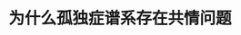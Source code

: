 ---
title: 为什么孤独症谱系存在共情问题
tags: [孤独, 孤独症, AS]
color: danger
description: 我们有情感，甚至更敏感、更丰富。只是，这些情感可能淹没于潜意识的洪流，也可能只是没有出口，积成深深的湖
external_url: http://mp.weixin.qq.com/s?__biz=MzIyMzgyMjY5NQ==&amp;mid=2247483896&amp;idx=1&amp;sn=dd6d560d74ba5caca5002b59e1eeaa50&amp;chksm=e81917f0df6e9ee6449b4399547f4b587b9b9e459c78a46188444ee932edf5c559b78b28da40&amp;scene=27#wechat_redirect
---